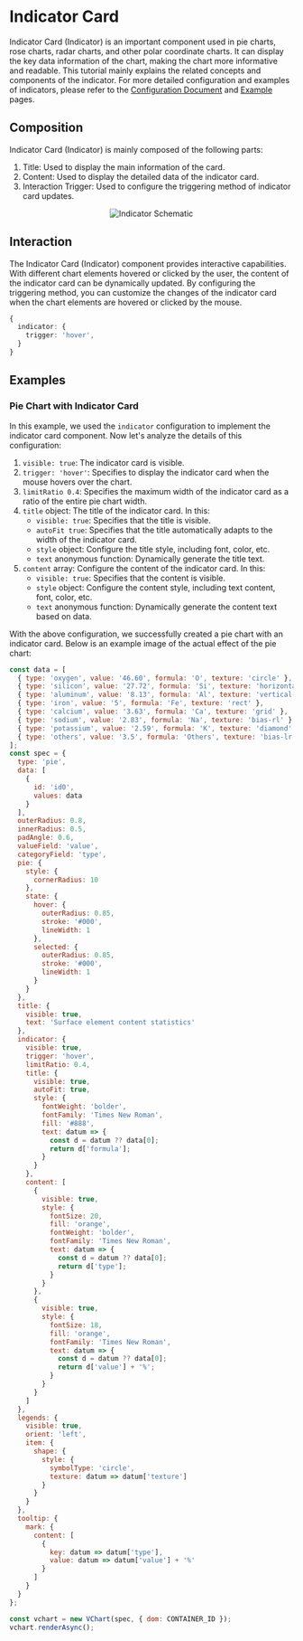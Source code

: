 # Indicator Card

Indicator Card (Indicator) is an important component used in pie charts, rose charts, radar charts, and other polar coordinate charts. It can display the key data information of the chart, making the chart more informative and readable. This tutorial mainly explains the related concepts and components of the indicator. For more detailed configuration and examples of indicators, please refer to the [Configuration Document](../../../option) and [Example](../../../example) pages.

## Composition

Indicator Card (Indicator) is mainly composed of the following parts:

1. Title: Used to display the main information of the card.
2. Content: Used to display the detailed data of the indicator card.
3. Interaction Trigger: Used to configure the triggering method of indicator card updates.

<div style="text-align: center;">
  <img src="https://lf9-dp-fe-cms-tos.byteorg.com/obj/bit-cloud/0a2e223bdcd7410c08f6a6a16.png" alt="Indicator Schematic">
</div>

## Interaction

The Indicator Card (Indicator) component provides interactive capabilities. With different chart elements hovered or clicked by the user, the content of the indicator card can be dynamically updated. By configuring the triggering method, you can customize the changes of the indicator card when the chart elements are hovered or clicked by the mouse.

```ts
{
  indicator: {
    trigger: 'hover',
  }
}
```

## Examples

### Pie Chart with Indicator Card

In this example, we used the `indicator` configuration to implement the indicator card component. Now let's analyze the details of this configuration:

1. `visible: true`: The indicator card is visible.
2. `trigger: 'hover'`: Specifies to display the indicator card when the mouse hovers over the chart.
3. `limitRatio 0.4`: Specifies the maximum width of the indicator card as a ratio of the entire pie chart width.
4. `title` object: The title of the indicator card. In this:
   - `visible: true`: Specifies that the title is visible.
   - `autoFit true`: Specifies that the title automatically adapts to the width of the indicator card.
   - `style` object: Configure the title style, including font, color, etc.
   - `text` anonymous function: Dynamically generate the title text.
5. `content` array: Configure the content of the indicator card. In this:
   - `visible: true`: Specifies that the content is visible.
   - `style` object: Configure the content style, including text content, font, color, etc.
   - `text` anonymous function: Dynamically generate the content text based on data.

With the above configuration, we successfully created a pie chart with an indicator card. Below is an example image of the actual effect of the pie chart:

```javascript livedemo
const data = [
  { type: 'oxygen', value: '46.60', formula: 'O', texture: 'circle' },
  { type: 'silicon', value: '27.72', formula: 'Si', texture: 'horizontal-line' },
  { type: 'aluminum', value: '8.13', formula: 'Al', texture: 'vertical-line' },
  { type: 'iron', value: '5', formula: 'Fe', texture: 'rect' },
  { type: 'calcium', value: '3.63', formula: 'Ca', texture: 'grid' },
  { type: 'sodium', value: '2.83', formula: 'Na', texture: 'bias-rl' },
  { type: 'potassium', value: '2.59', formula: 'K', texture: 'diamond' },
  { type: 'others', value: '3.5', formula: 'Others', texture: 'bias-lr' }
];
const spec = {
  type: 'pie',
  data: [
    {
      id: 'id0',
      values: data
    }
  ],
  outerRadius: 0.8,
  innerRadius: 0.5,
  padAngle: 0.6,
  valueField: 'value',
  categoryField: 'type',
  pie: {
    style: {
      cornerRadius: 10
    },
    state: {
      hover: {
        outerRadius: 0.85,
        stroke: '#000',
        lineWidth: 1
      },
      selected: {
        outerRadius: 0.85,
        stroke: '#000',
        lineWidth: 1
      }
    }
  },
  title: {
    visible: true,
    text: 'Surface element content statistics'
  },
  indicator: {
    visible: true,
    trigger: 'hover',
    limitRatio: 0.4,
    title: {
      visible: true,
      autoFit: true,
      style: {
        fontWeight: 'bolder',
        fontFamily: 'Times New Roman',
        fill: '#888',
        text: datum => {
          const d = datum ?? data[0];
          return d['formula'];
        }
      }
    },
    content: [
      {
        visible: true,
        style: {
          fontSize: 20,
          fill: 'orange',
          fontWeight: 'bolder',
          fontFamily: 'Times New Roman',
          text: datum => {
            const d = datum ?? data[0];
            return d['type'];
          }
        }
      },
      {
        visible: true,
        style: {
          fontSize: 18,
          fill: 'orange',
          fontFamily: 'Times New Roman',
          text: datum => {
            const d = datum ?? data[0];
            return d['value'] + '%';
          }
        }
      }
    ]
  },
  legends: {
    visible: true,
    orient: 'left',
    item: {
      shape: {
        style: {
          symbolType: 'circle',
          texture: datum => datum['texture']
        }
      }
    }
  },
  tooltip: {
    mark: {
      content: [
        {
          key: datum => datum['type'],
          value: datum => datum['value'] + '%'
        }
      ]
    }
  }
};

const vchart = new VChart(spec, { dom: CONTAINER_ID });
vchart.renderAsync();
```
